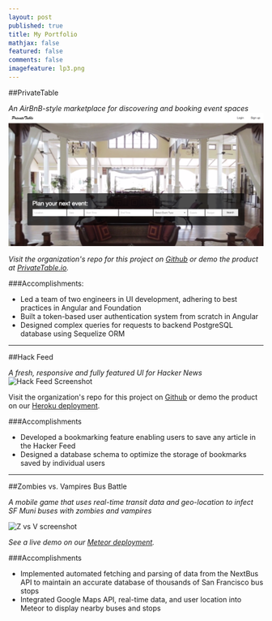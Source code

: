 ```yaml
---
layout: post
published: true
title: My Portfolio
mathjax: false
featured: false
comments: false
imagefeature: lp3.png
---
```



##PrivateTable

_An AirBnB-style marketplace for discovering and booking event spaces_
![Private Table Home Page](https://github.com/Bedroom-and-Fruit/Private-Table/raw/master/repo_assets/pthomepage.png)

_Visit the organization's repo for this project on [Github](https://github.com/Bedroom-and-Fruit/Private-Table) or demo the product at [PrivateTable.io](http://www.privatetable.io)._

###Accomplishments:

- Led a team of two engineers in UI development, adhering to best practices in Angular and Foundation
- Built a token-based user authentication system from scratch in Angular
- Designed complex queries for requests to backend PostgreSQL database using Sequelize ORM
-----
##Hack Feed

_A fresh, responsive and fully featured UI for Hacker News_ 
![Hack Feed Screenshot](https://github.com/lepond/Goose-Windmill/raw/master/readme_assets/hfscreenshot.png)

Visit the organization's repo for this project on [Github](https://github.com/Blood-and-Breakfast/Goose-Windmill) or demo the product on our [Heroku deployment](http://hackerfeed.herokuapp.com/#/).

###Accomplishments

- Developed a bookmarking feature enabling users to save any article in the Hacker Feed
- Designed a database schema to optimize the storage of bookmarks saved by individual users
-----
##Zombies vs. Vampires Bus Battle

_A mobile game that uses real-time transit data and geo-location to infect SF Muni buses with zombies and vampires_

![Z vs V screenshot](https://github.com/lepond/Blood-and-Breakfast/raw/master/readme_assets/zvsvgame.png)

_See a live demo on our [Meteor deployment](http://zvsv.meteor.com/)._

###Accomplishments

- Implemented automated fetching and parsing of data from the NextBus API to maintain an accurate database of thousands of San Francisco bus stops
- Integrated Google Maps API, real-time data, and user location into Meteor to display nearby buses and stops

